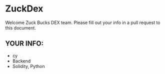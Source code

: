 # ZuckDex

Welcome Zuck Bucks DEX team. Please fill out your info in a pull request to this document.

## YOUR INFO:
- cy
- Backend
- Solidity, Python
